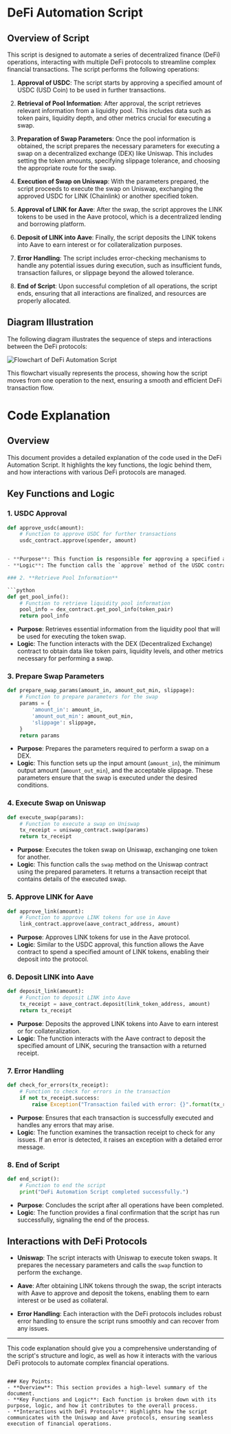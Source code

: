 # DeFi Automation Script

## Overview of Script

This script is designed to automate a series of decentralized finance (DeFi) operations, interacting with multiple DeFi protocols to streamline complex financial transactions. The script performs the following operations:

1. **Approval of USDC**: The script starts by approving a specified amount of USDC (USD Coin) to be used in further transactions.
   
2. **Retrieval of Pool Information**: After approval, the script retrieves relevant information from a liquidity pool. This includes data such as token pairs, liquidity depth, and other metrics crucial for executing a swap.
   
3. **Preparation of Swap Parameters**: Once the pool information is obtained, the script prepares the necessary parameters for executing a swap on a decentralized exchange (DEX) like Uniswap. This includes setting the token amounts, specifying slippage tolerance, and choosing the appropriate route for the swap.

4. **Execution of Swap on Uniswap**: With the parameters prepared, the script proceeds to execute the swap on Uniswap, exchanging the approved USDC for LINK (Chainlink) or another specified token.
   
5. **Approval of LINK for Aave**: After the swap, the script approves the LINK tokens to be used in the Aave protocol, which is a decentralized lending and borrowing platform.
   
6. **Deposit of LINK into Aave**: Finally, the script deposits the LINK tokens into Aave to earn interest or for collateralization purposes.

7. **Error Handling**: The script includes error-checking mechanisms to handle any potential issues during execution, such as insufficient funds, transaction failures, or slippage beyond the allowed tolerance.

8. **End of Script**: Upon successful completion of all operations, the script ends, ensuring that all interactions are finalized, and resources are properly allocated.

## Diagram Illustration

The following diagram illustrates the sequence of steps and interactions between the DeFi protocols:

![Flowchart of DeFi Automation Script](Sampleimage/Image.png)

This flowchart visually represents the process, showing how the script moves from one operation to the next, ensuring a smooth and efficient DeFi transaction flow.


# Code Explanation

## Overview

This document provides a detailed explanation of the code used in the DeFi Automation Script. It highlights the key functions, the logic behind them, and how interactions with various DeFi protocols are managed.

## Key Functions and Logic

### 1. **USDC Approval**

```python
def approve_usdc(amount):
    # Function to approve USDC for further transactions
    usdc_contract.approve(spender, amount)


- **Purpose**: This function is responsible for approving a specified amount of USDC to be used in subsequent DeFi operations.
- **Logic**: The function calls the `approve` method of the USDC contract, allowing a designated `spender` to spend the specified `amount` of USDC on behalf of the user.

### 2. **Retrieve Pool Information**

```python
def get_pool_info():
    # Function to retrieve liquidity pool information
    pool_info = dex_contract.get_pool_info(token_pair)
    return pool_info
```

- **Purpose**: Retrieves essential information from the liquidity pool that will be used for executing the token swap.
- **Logic**: The function interacts with the DEX (Decentralized Exchange) contract to obtain data like token pairs, liquidity levels, and other metrics necessary for performing a swap.

### 3. **Prepare Swap Parameters**

```python
def prepare_swap_params(amount_in, amount_out_min, slippage):
    # Function to prepare parameters for the swap
    params = {
        'amount_in': amount_in,
        'amount_out_min': amount_out_min,
        'slippage': slippage,
    }
    return params
```

- **Purpose**: Prepares the parameters required to perform a swap on a DEX.
- **Logic**: This function sets up the input amount (`amount_in`), the minimum output amount (`amount_out_min`), and the acceptable slippage. These parameters ensure that the swap is executed under the desired conditions.

### 4. **Execute Swap on Uniswap**

```python
def execute_swap(params):
    # Function to execute a swap on Uniswap
    tx_receipt = uniswap_contract.swap(params)
    return tx_receipt
```

- **Purpose**: Executes the token swap on Uniswap, exchanging one token for another.
- **Logic**: This function calls the `swap` method on the Uniswap contract using the prepared parameters. It returns a transaction receipt that contains details of the executed swap.

### 5. **Approve LINK for Aave**

```python
def approve_link(amount):
    # Function to approve LINK tokens for use in Aave
    link_contract.approve(aave_contract_address, amount)
```

- **Purpose**: Approves LINK tokens for use in the Aave protocol.
- **Logic**: Similar to the USDC approval, this function allows the Aave contract to spend a specified amount of LINK tokens, enabling their deposit into the protocol.

### 6. **Deposit LINK into Aave**

```python
def deposit_link(amount):
    # Function to deposit LINK into Aave
    tx_receipt = aave_contract.deposit(link_token_address, amount)
    return tx_receipt
```

- **Purpose**: Deposits the approved LINK tokens into Aave to earn interest or for collateralization.
- **Logic**: The function interacts with the Aave contract to deposit the specified amount of LINK, securing the transaction with a returned receipt.

### 7. **Error Handling**

```python
def check_for_errors(tx_receipt):
    # Function to check for errors in the transaction
    if not tx_receipt.success:
        raise Exception("Transaction failed with error: {}".format(tx_receipt.error_message))
```

- **Purpose**: Ensures that each transaction is successfully executed and handles any errors that may arise.
- **Logic**: The function examines the transaction receipt to check for any issues. If an error is detected, it raises an exception with a detailed error message.

### 8. **End of Script**

```python
def end_script():
    # Function to end the script
    print("DeFi Automation Script completed successfully.")
```

- **Purpose**: Concludes the script after all operations have been completed.
- **Logic**: The function provides a final confirmation that the script has run successfully, signaling the end of the process.

## Interactions with DeFi Protocols

- **Uniswap**: The script interacts with Uniswap to execute token swaps. It prepares the necessary parameters and calls the `swap` function to perform the exchange.

- **Aave**: After obtaining LINK tokens through the swap, the script interacts with Aave to approve and deposit the tokens, enabling them to earn interest or be used as collateral.

- **Error Handling**: Each interaction with the DeFi protocols includes robust error handling to ensure the script runs smoothly and can recover from any issues.

---

This code explanation should give you a comprehensive understanding of the script's structure and logic, as well as how it interacts with the various DeFi protocols to automate complex financial operations.
```

### Key Points:
- **Overview**: This section provides a high-level summary of the document.
- **Key Functions and Logic**: Each function is broken down with its purpose, logic, and how it contributes to the overall process.
- **Interactions with DeFi Protocols**: Highlights how the script communicates with the Uniswap and Aave protocols, ensuring seamless execution of financial operations.
